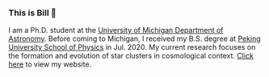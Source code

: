 ### This is Bill 👋 
I am a Ph.D. student at the [University of Michigan Department of Astronomy](https://lsa.umich.edu/astro). Before coming to Michigan, I received my B.S. degree at [Peking University School of Physics](https://www.phy.pku.edu.cn/) in Jul. 2020. My current research focuses on the formation and evolution of star clusters in cosmological context. [Click here](https://yingtianchen.com) to view my website.

<!--
**EnthalpyBill/EnthalpyBill** is a ✨ _special_ ✨ repository because its `README.md` (this file) appears on your GitHub profile.

Here are some ideas to get you started:

- 🔭 I’m currently working on ...
- 🌱 I’m currently learning ...
- 👯 I’m looking to collaborate on ...
- 🤔 I’m looking for help with ...
- 💬 Ask me about ...
- 📫 How to reach me: ...
- 😄 Pronouns: ...
- ⚡ Fun fact: ...
-->
